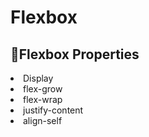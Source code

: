# Flexbox
 <h2>🐹Flexbox Properties</h2>
 <li>Display</li>
 <li>flex-grow</li>
<li>flex-wrap</li>
<li>justify-content</li>
<li>align-self</li>
